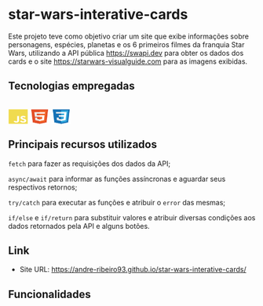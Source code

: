 # star-wars-interative-cards

Este projeto teve como objetivo criar um site que exibe informações sobre personagens, espécies, planetas e os 6 primeiros filmes da franquia Star Wars, utilizando a API pública https://swapi.dev para obter os dados dos cards e o site https://starwars-visualguide.com para as imagens exibidas.

## Tecnologias empregadas

<div style="display: inline_block"><br>
  <img align="center" alt="JavaScript" height="30" width="40" src="https://raw.githubusercontent.com/devicons/devicon/master/icons/javascript/javascript-plain.svg">
  <img align="center" alt="HTML" height="30" width="40" src="https://raw.githubusercontent.com/devicons/devicon/master/icons/html5/html5-original.svg">
  <img align="center" alt="CSS" height="30" width="40" src="https://raw.githubusercontent.com/devicons/devicon/master/icons/css3/css3-original.svg">
</div>


## Principais recursos utilizados

`fetch` para fazer as requisições dos dados da API;

`async/await` para informar as funções assíncronas e aguardar seus respectivos retornos;

`try/catch` para executar as funções e atribuir o `error` das mesmas;

`if/else` e `if/return` para substituir valores e atribuir diversas condições aos dados retornados pela API e alguns botões.


## Link
- Site URL: https://andre-ribeiro93.github.io/star-wars-interative-cards/

## Funcionalidades

